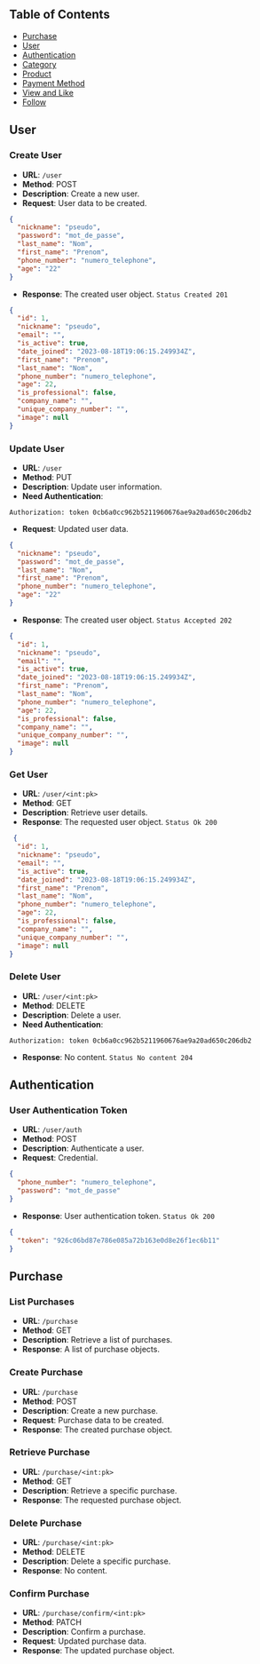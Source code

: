 ## Table of Contents

- [Purchase](#purchase)
- [User](#user)
- [Authentication](#authentication)
- [Category](#category)
- [Product](#product)
- [Payment Method](#payment-method)
- [View and Like](#view-and-like)
- [Follow](#follow)

## User

### Create User

- **URL**: `/user`
- **Method**: POST
- **Description**: Create a new user.
- **Request**: User data to be created.

```json
{
  "nickname": "pseudo",
  "password": "mot_de_passe",
  "last_name": "Nom",
  "first_name": "Prenom",
  "phone_number": "numero_telephone",
  "age": "22"
}
```

- **Response**: The created user object. `Status Created 201`

```json
{
  "id": 1,
  "nickname": "pseudo",
  "email": "",
  "is_active": true,
  "date_joined": "2023-08-18T19:06:15.249934Z",
  "first_name": "Prenom",
  "last_name": "Nom",
  "phone_number": "numero_telephone",
  "age": 22,
  "is_professional": false,
  "company_name": "",
  "unique_company_number": "",
  "image": null
}
```

### Update User

- **URL**: `/user`
- **Method**: PUT
- **Description**: Update user information.
- **Need Authentication**:

```http request
Authorization: token 0cb6a0cc962b5211960676ae9a20ad650c206db2
```

- **Request**: Updated user data.

```json
{
  "nickname": "pseudo",
  "password": "mot_de_passe",
  "last_name": "Nom",
  "first_name": "Prenom",
  "phone_number": "numero_telephone",
  "age": "22"
}
```

- **Response**: The created user object. `Status Accepted 202`

```json
{
  "id": 1,
  "nickname": "pseudo",
  "email": "",
  "is_active": true,
  "date_joined": "2023-08-18T19:06:15.249934Z",
  "first_name": "Prenom",
  "last_name": "Nom",
  "phone_number": "numero_telephone",
  "age": 22,
  "is_professional": false,
  "company_name": "",
  "unique_company_number": "",
  "image": null
}
```

### Get User

- **URL**: `/user/<int:pk>`
- **Method**: GET
- **Description**: Retrieve user details.
- **Response**: The requested user object. `Status Ok 200`

```json
 {
  "id": 1,
  "nickname": "pseudo",
  "email": "",
  "is_active": true,
  "date_joined": "2023-08-18T19:06:15.249934Z",
  "first_name": "Prenom",
  "last_name": "Nom",
  "phone_number": "numero_telephone",
  "age": 22,
  "is_professional": false,
  "company_name": "",
  "unique_company_number": "",
  "image": null
}
```

### Delete User

- **URL**: `/user/<int:pk>`
- **Method**: DELETE
- **Description**: Delete a user.
- **Need Authentication**:

```http request
Authorization: token 0cb6a0cc962b5211960676ae9a20ad650c206db2
```

- **Response**: No content. `Status No content 204`

## Authentication

### User Authentication Token

- **URL**: `/user/auth`
- **Method**: POST
- **Description**: Authenticate a user.
- **Request**: Credential.

```json
{
  "phone_number": "numero_telephone",
  "password": "mot_de_passe"
}
```

- **Response**: User authentication token. `Status Ok 200`

```json
{
  "token": "926c06bd87e786e085a72b163e0d8e26f1ec6b11"
}
```

## Purchase

### List Purchases

- **URL**: `/purchase`
- **Method**: GET
- **Description**: Retrieve a list of purchases.
- **Response**: A list of purchase objects.

### Create Purchase

- **URL**: `/purchase`
- **Method**: POST
- **Description**: Create a new purchase.
- **Request**: Purchase data to be created.
- **Response**: The created purchase object.

### Retrieve Purchase

- **URL**: `/purchase/<int:pk>`
- **Method**: GET
- **Description**: Retrieve a specific purchase.
- **Response**: The requested purchase object.

### Delete Purchase

- **URL**: `/purchase/<int:pk>`
- **Method**: DELETE
- **Description**: Delete a specific purchase.
- **Response**: No content.

### Confirm Purchase

- **URL**: `/purchase/confirm/<int:pk>`
- **Method**: PATCH
- **Description**: Confirm a purchase.
- **Request**: Updated purchase data.
- **Response**: The updated purchase object.

